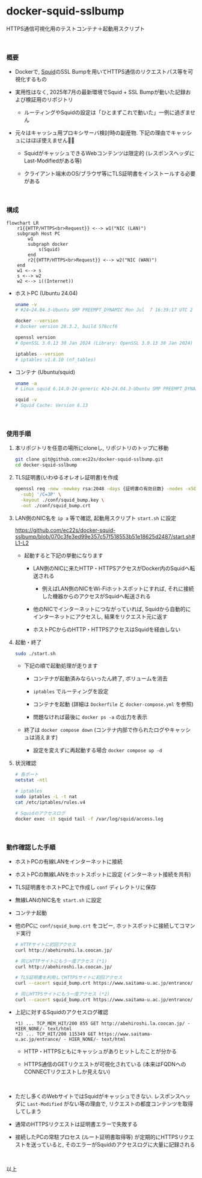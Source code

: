 # docker-squid-sslbump

HTTPS通信可視化用のテストコンテナ＋起動用スクリプト

<br>

### 概要
- Dockerで, [Squid](https://www.squid-cache.org/)のSSL Bumpを用いてHTTPS通信のリクエストパス等を可視化するもの

- 実用性はなく, 2025年7月の最新環境でSquid + SSL Bumpが動いた記録および検証用のリポジトリ

  - ルーティングやSquidの設定は「ひとまずこれで動いた」一例に過ぎません

- 元々はキャッシュ用プロキシサーバ検討時の副産物. 下記の理由でキャッシュにはほぼ使えません🙇‍♂️

  - SquidがキャッシュできるWebコンテンツは限定的 (レスポンスヘッダにLast-Modifiedがある等)

  - クライアント端末のOS/ブラウザ等にTLS証明書をインストールする必要がある

<br>

### 構成

  ```mermaid
  flowchart LR
      r1{{HTTP/HTTPS<br>Request}} <--> w1("NIC (LAN)")
      subgraph Host PC
          w1
          subgraph docker
              s(Squid)
          end
          r2{{HTTP/HTTPS<br>Request}} <--> w2("NIC (WAN)")
      end
      w1 <--> s
      s <--> w2
      w2 <--> i((Internet))
  ```

- ホストPC (Ubuntu 24.04)

  ```sh
  uname -v
  # #24~24.04.3-Ubuntu SMP PREEMPT_DYNAMIC Mon Jul  7 16:39:17 UTC 2

  docker --version
  # Docker version 28.3.2, build 578ccf6

  openssl version
  # OpenSSL 3.0.13 30 Jan 2024 (Library: OpenSSL 3.0.13 30 Jan 2024)

  iptables --version
  # iptables v1.8.10 (nf_tables)
  ```

- コンテナ (Ubuntu/squid)

   ```sh
   uname -a
   # Linux squid 6.14.0-24-generic #24~24.04.3-Ubuntu SMP PREEMPT_DYNAMIC Mon Jul  7 16:39:17 UTC 2 x86_64 x86_64 x86_64 GNU/Linux

   squid -v
   # Squid Cache: Version 6.13
   ```

<br>

### 使用手順

1. 本リポジトリを任意の場所にcloneし, リポジトリのトップに移動

   ```sh
   git clone git@github.com:ec22s/docker-squid-sslbump.git
   cd docker-squid-sslbump
   ```

2. TLS証明書(いわゆるオレオレ証明書)を作成

   ```sh
   openssl req -new -newkey rsa:2048 -days {証明書の有効日数} -nodes -x509 \
     -subj '/C=JP' \
     -keyout ./conf/squid_bump.key \
     -out ./conf/squid_bump.crt
   ```

3. LAN側のNIC名を `ip a` 等で確認, 起動用スクリプト `start.sh` に設定

   https://github.com/ec22s/docker-squid-sslbump/blob/070c3fe3ed99e357c57f518553b51e18625d2487/start.sh#L1-L2

   - 起動すると下記の挙動になります

     - LAN側のNICに来たHTTP・HTTPSアクセスがDocker内のSquidへ転送される

       - 例えばLAN側のNICをWi-Fiホットスポットにすれば, それに接続した機器からのアクセスがSquidへ転送される

     - 他のNICでインターネットにつながっていれば, Squidから自動的にインターネットにアクセスし, 結果をリクエスト元に返す

     - ホストPCからのHTTP・HTTPSアクセスはSquidを経由しない

4. 起動・終了

   ```sh
   sudo ./start.sh
   ```

   - 下記の順で起動処理が走ります

     - コンテナが起動済みならいったん終了, ボリュームを消去

     - `iptables` でルーティングを設定

     - コンテナを起動 (詳細は `Dockerfile` と `docker-compose.yml` を参照)

     - 問題なければ最後に `docker ps -a` の出力を表示

   - 終了は `docker compose down` (コンテナ内部で作られたログやキャッシュは消えます)

     - 設定を変えずに再起動する場合 `docker compose up -d`

5. 状況確認

   ```sh
   # 各ポート
   netstat -ntl

   # iptables
   sudo iptables -L -t nat
   cat /etc/iptables/rules.v4

   # Squidのアクセスログ
   docker exec -it squid tail -f /var/log/squid/access.log
   ```

<br>

### 動作確認した手順

- ホストPCの有線LANをインターネットに接続

- ホストPCの無線LANをホットスポットに設定 (インターネット接続を共有)

- TLS証明書をホストPC上で作成し `conf` ディレクトリに保存

- 無線LANのNIC名を `start.sh` に設定

- コンテナ起動

- 他のPCに `conf/squid_bump.crt` をコピー, ホットスポットに接続してコマンド実行

  ```sh
  # HTTPサイトに初回アクセス
  curl http://abehiroshi.la.coocan.jp/

  # 同じHTTPサイトにもう一度アクセス (*1)
  curl http://abehiroshi.la.coocan.jp/

  # TLS証明書を利用してHTTPSサイトに初回アクセス
  curl --cacert squid_bump.crt https://www.saitama-u.ac.jp/entrance/

  # 同じHTTPSサイトにもう一度アクセス (*2)
  curl --cacert squid_bump.crt https://www.saitama-u.ac.jp/entrance/
  ```

- 上記に対するSquidのアクセスログ確認

  ```
  *1) ... TCP_MEM_HIT/200 855 GET http://abehiroshi.la.coocan.jp/ - HIER_NONE/- text/html
  *2) ... TCP_HIT/200 115349 GET https://www.saitama-u.ac.jp/entrance/ - HIER_NONE/- text/html
  ```

  - HTTP・HTTPSともにキャッシュがありヒットしたことが分かる

  - HTTPS通信のGETリクエストが可視化されている (本来はFQDNへのCONNECTリクエストしか見えない)

<br>

- ただし多くのWebサイトではSquidがキャッシュできない. レスポンスヘッダに `Last-Modified` がない等の理由で, リクエストの都度コンテンツを取得してしまう

- 通常のHTTPSリクエストは証明書エラーで失敗する

- 接続したPCの常駐プロセス (ルート証明書取得等) が定期的にHTTPSリクエストを送っていると, そのエラーがSquidのアクセスログに大量に記録される

<br>

以上
